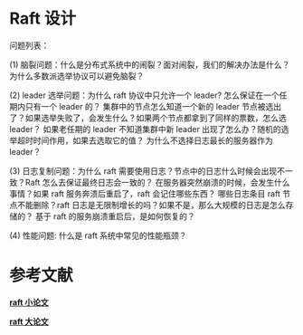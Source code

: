 

# Raft 设计
问题列表：

(1) 脑裂问题：什么是分布式系统中的闹裂？面对闹裂，我们的解决办法是什么？为什么多数派选举协议可以避免脑裂？

(2) leader 选举问题：为什么 raft 协议中只允许一个 leader? 怎么保证在一个任期内只有一个 leader 的？
集群中的节点怎么知道一个新的 leader 节点被选出了？如果选举失败了，会发生什么？如果两个节点都拿到了同样的票数，怎么选 leader？
如果老任期的 leader 不知道集群中新 leader 出现了怎么办？随机的选举超时时间作用，如果去选取它的值？
为什么不选择日志最长的服务器作为 leader？

(3) 日志复制问题：为什么 raft 需要使用日志？节点中的日志什么时候会出现不一致？Raft 怎么去保证最终日志会一致的？
在服务器突然崩溃的时候，会发生什么事情？如果 raft 服务奔溃后重启了，raft 会记住哪些东西？
哪些日志条目 raft 节点不能删除？raft 日志是无限制增长的吗？如果不是，那么大规模的日志是怎么存储的？
基于 raft 的服务崩溃重启后，是如何恢复的？

(4) 性能问题: 什么是 raft 系统中常见的性能瓶颈？



# 参考文献
**[raft 小论文](https://raft.github.io/raft.pdf)**

**[raft 大论文](https://github.com/ongardie/dissertation)**
